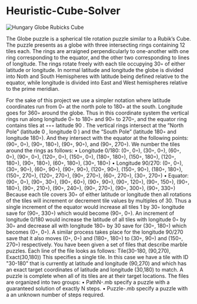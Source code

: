 # Heuristic-Cube-Solver

![Hungary Globe Rubicks Cube](https://cdn.globalauctionplatform.com/7fb92bd3-fc51-47f3-8252-a5540102caf3/6d65dd0a-443c-4ceb-bf31-d15b90acbf09/540x360.jpg)

The Globe puzzle is a spherical tile rotation puzzle similar to a Rubik’s Cube. The puzzle presents as a globe with three intersecting rings containing 12 tiles each. The rings are arraigned perpendicularly to one-another with one ring corresponding to the equator, and the other two corresponding to lines of longitude. The rings rotate freely with each tile occupying 30◦ of either latitude or longitude. In normal latitude and longitude the globe is divided into Noth and South Hemispheres with latitude being defined relative to the equator, while longitude is divided into East and West hemispheres relative to the prime meridian.

For the sake of this project we use a simpler notation where latitude coordinates run from 0◦ at the
north pole to 180◦ at the south. Longitude goes for 360◦ around the globe. Thus in this coordinate system
 the vertical rings run along longitude 0◦ to 180◦ and 90◦ to 270◦, and the equator ring contains tiles at ◦◦◦
latitude 90 . The vertical rings intersect at the ”North Pole” (latitude 0 , longitude 0 ) and the ”South Pole” (latitude 180◦ and longitude 180◦). And they intersect with the equator at the following points: (90◦, 0◦), (90◦, 180◦), (90◦, 90◦), and (90◦, 270◦).
We number the tiles around the rings as follows:
• Longitude 0/180: (0◦, 0◦), (30◦, 0◦), (60◦, 0◦), (90◦, 0◦), (120◦, 0◦), (150◦, 0◦), (180◦, 180◦), (150◦,
180◦), (120◦, 180◦), (90◦, 180◦), (60◦, 180◦), (30◦, 180◦)
• Longitude 90/270: (0◦, 0◦), (30◦, 90◦), (60◦, 90◦), (90◦, 90◦), (120◦, 90◦), (150◦, 90◦), (180◦, 180◦),
(150◦, 270◦), (120◦, 270◦), (90◦, 270◦), (60◦, 270◦), (30◦, 270◦)
• Equator: (90◦, 0◦), (90◦, 30◦), (90◦, 60◦), (90◦, 90◦), (90◦, 120◦), (90◦, 150◦), (90◦, 180◦), (90◦, 210◦),
(90◦, 240◦), (90◦, 270◦), (90◦, 300◦), (90◦, 330◦)
Because each tile covers 30◦ of either latitude or longitude then all rotations of the tiles will increment
or decrement tile values by multiples of 30. Thus a single increment of the equator would increase all tiles 1
by 30◦ longitude save for (90◦, 330◦) which would become (90◦, 0◦). An increment of longitude 0/180 would increase the latitude of all tiles with longitude 0◦ by 30◦ and decrease all with longitude 180◦ by 30 save for (30◦, 180◦) which becomes (0◦, 0◦). A similar process takes place for the longitude 90/270 save that it also moves (0◦, 0◦) and (180◦, 180◦) to (30◦, 90◦) and (150◦, 270◦) respectively.
You have been given a set of files that describe marble puzzles. Each line of the file looks as follows:
Tile(30-180, (90,270), Exact(30,180))
This specifies a single tile. In this case we have a tile with ID "30-180" that is currently at latitude and longitude (90,270) and which has an exact target coordinates of latitude and longitude (30,180) to match. A puzzle is complete when all of its tiles are at their target locations.
The files are organized into two groups:
• PathN-<N>.mb specify a puzzle with a guaranteed solution of exactly N steps. • Puzzle-<N>.mb specify a puzzle with a an unknown number of steps required.
